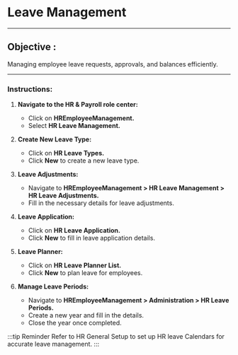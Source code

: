 # Leave Management
---
<div class="customized-intro-container" id="introduction">
    <h2 class="leave-management"> Objective : </h2>
    <p> Managing employee leave requests, approvals, and balances efficiently. </p>
</div>

---

### Instructions:

1. **Navigate to the HR & Payroll role center:**
   - Click on **HREmployeeManagement.**
   - Select **HR Leave Management.**

2. **Create New Leave Type:**
   - Click on **HR Leave Types.**
   - Click **New** to create a new leave type.

3. **Leave Adjustments:**
   - Navigate to **HREmployeeManagement > HR Leave Management > HR Leave Adjustments.**
   - Fill in the necessary details for leave adjustments.

4. **Leave Application:**
   - Click on **HR Leave Application.**
   - Click **New** to fill in leave application details.

5. **Leave Planner:**
   - Click on **HR Leave Planner List.**
   - Click **New** to plan leave for employees.

6. **Manage Leave Periods:**
   - Navigate to **HREmployeeManagement > Administration > HR Leave Periods.**
   - Create a new year and fill in the details.
   - Close the year once completed.

:::tip Reminder
Refer to HR General Setup to set up HR leave Calendars for accurate leave management.
:::